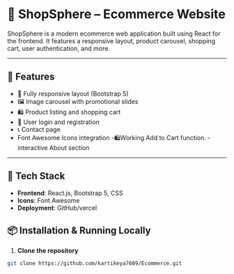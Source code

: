 # 🛒 ShopSphere – Ecommerce Website

ShopSphere is a modern ecommerce web application built using React for the frontend. It features a responsive layout, product carousel, shopping cart, user authentication, and more.

---

## 🚀 Features

- 📱 Fully responsive layout (Bootstrap 5)
- 🖼️ Image carousel with promotional slides
- 🛍️ Product listing and shopping cart
- 🔐 User login and registration
- 📞 Contact page
- Font Awesome Icons integration
-🛍️Working Add to Cart function.
-interactive About section
---

## 🧰 Tech Stack

- **Frontend**: React.js, Bootstrap 5, CSS
- **Icons**: Font Awesome
- **Deployment**: GitHub/vercel


## 📦 Installation & Running Locally

1. **Clone the repository**

```bash
git clone https://github.com/kartikeya7609/Ecommerce.git
